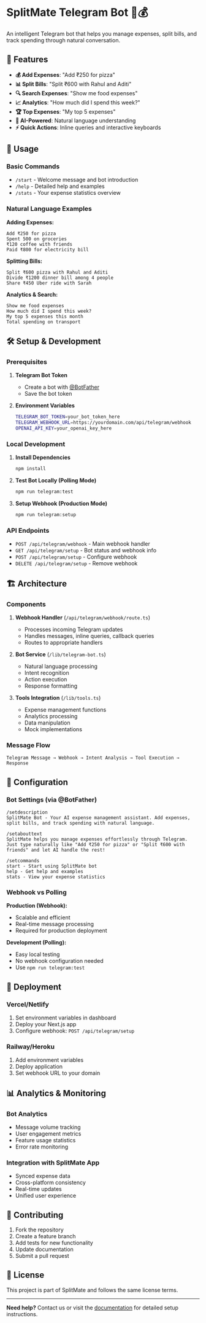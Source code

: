 # SplitMate Telegram Bot 🤖💰

An intelligent Telegram bot that helps you manage expenses, split bills, and track spending through natural conversation.

## 🚀 Features

- **💰 Add Expenses**: "Add ₹250 for pizza"
- **📊 Split Bills**: "Split ₹600 with Rahul and Aditi"
- **🔍 Search Expenses**: "Show me food expenses"
- **📈 Analytics**: "How much did I spend this week?"
- **🏆 Top Expenses**: "My top 5 expenses"
- **🤖 AI-Powered**: Natural language understanding
- **⚡ Quick Actions**: Inline queries and interactive keyboards

## 📱 Usage

### Basic Commands

- `/start` - Welcome message and bot introduction
- `/help` - Detailed help and examples
- `/stats` - Your expense statistics overview

### Natural Language Examples

**Adding Expenses:**
```
Add ₹250 for pizza
Spent 500 on groceries
₹120 coffee with friends
Paid ₹800 for electricity bill
```

**Splitting Bills:**
```
Split ₹600 pizza with Rahul and Aditi
Divide ₹1200 dinner bill among 4 people
Share ₹450 Uber ride with Sarah
```

**Analytics & Search:**
```
Show me food expenses
How much did I spend this week?
My top 5 expenses this month
Total spending on transport
```

## 🛠️ Setup & Development

### Prerequisites

1. **Telegram Bot Token**
   - Create a bot with [@BotFather](https://t.me/BotFather)
   - Save the bot token

2. **Environment Variables**
   ```bash
   TELEGRAM_BOT_TOKEN=your_bot_token_here
   TELEGRAM_WEBHOOK_URL=https://yourdomain.com/api/telegram/webhook
   OPENAI_API_KEY=your_openai_key_here
   ```

### Local Development

1. **Install Dependencies**
   ```bash
   npm install
   ```

2. **Test Bot Locally (Polling Mode)**
   ```bash
   npm run telegram:test
   ```

3. **Setup Webhook (Production Mode)**
   ```bash
   npm run telegram:setup
   ```

### API Endpoints

- `POST /api/telegram/webhook` - Main webhook handler
- `GET /api/telegram/setup` - Bot status and webhook info
- `POST /api/telegram/setup` - Configure webhook
- `DELETE /api/telegram/setup` - Remove webhook

## 🏗️ Architecture

### Components

1. **Webhook Handler** (`/api/telegram/webhook/route.ts`)
   - Processes incoming Telegram updates
   - Handles messages, inline queries, callback queries
   - Routes to appropriate handlers

2. **Bot Service** (`/lib/telegram-bot.ts`)
   - Natural language processing
   - Intent recognition
   - Action execution
   - Response formatting

3. **Tools Integration** (`/lib/tools.ts`)
   - Expense management functions
   - Analytics processing
   - Data manipulation
   - Mock implementations

### Message Flow

```
Telegram Message → Webhook → Intent Analysis → Tool Execution → Response
```

## 🔧 Configuration

### Bot Settings (via @BotFather)

```
/setdescription
SplitMate Bot - Your AI expense management assistant. Add expenses, split bills, and track spending with natural language.

/setabouttext
SplitMate helps you manage expenses effortlessly through Telegram. Just type naturally like "Add ₹250 for pizza" or "Split ₹600 with friends" and let AI handle the rest!

/setcommands
start - Start using SplitMate bot
help - Get help and examples  
stats - View your expense statistics
```

### Webhook vs Polling

**Production (Webhook):**
- Scalable and efficient
- Real-time message processing
- Required for production deployment

**Development (Polling):**
- Easy local testing
- No webhook configuration needed
- Use `npm run telegram:test`

## 🚀 Deployment

### Vercel/Netlify

1. Set environment variables in dashboard
2. Deploy your Next.js app
3. Configure webhook: `POST /api/telegram/setup`

### Railway/Heroku

1. Add environment variables
2. Deploy application
3. Set webhook URL to your domain

## 📊 Analytics & Monitoring

### Bot Analytics

- Message volume tracking
- User engagement metrics
- Feature usage statistics
- Error rate monitoring

### Integration with SplitMate App

- Synced expense data
- Cross-platform consistency
- Real-time updates
- Unified user experience

## 🤝 Contributing

1. Fork the repository
2. Create a feature branch
3. Add tests for new functionality
4. Update documentation
5. Submit a pull request

## 📄 License

This project is part of SplitMate and follows the same license terms.

---

**Need help?** Contact us or visit the [documentation](../docs/telegram-bot-setup.md) for detailed setup instructions.
